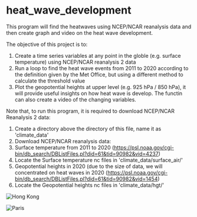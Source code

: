 # heat_wave_development
This program will find the heatwaves using NCEP/NCAR reanalysis data and then create graph and video on the heat wave development.

The objective of this project is to:
1) Create a time series variables at any point in the globle
   (e.g. surface temperature) using NCEP/NCAR reanalysis 2 data
2) Run a loop to find the heat wave events from 2011 to 2020 according to the 
   definition given by the Met Office, but using a different method to calculate the threshold value
3) Plot the geopotential heights at upper level (e.g. 925 hPa / 850 hPa), it will provide 
   useful insights on how heat wave is develop. The functin can also create a video of the changing
   variables.
   
Note that, to run this program, it is required to download NCEP/NCAR Reanalysis 2 data:
1) Create a directory above the directory of this file, name it as 'climate_data'
2) Download NCEP/NCAR reanalysis data:
3) Surface temperature from 2011 to 2020 
    (https://psl.noaa.gov/cgi-bin/db_search/DBListFiles.pl?did=61&tid=90982&vid=4237)
4) Locate the Surface temperature nc files in 'climate_data/surface_air/'
5) Geopotential heights in 2020 (due to the size of data, we will concentrated on heat waves in 2020
    (https://psl.noaa.gov/cgi-bin/db_search/DBListFiles.pl?did=61&tid=90982&vid=1454)
6) Locate the Geopotential heights nc files in 'climate_data/hgt/'



![Hong Kong](https://user-images.githubusercontent.com/15905401/115422838-31d47a00-a1f5-11eb-9173-6094135ff2d8.png)

![Paris](https://user-images.githubusercontent.com/15905401/115472984-c7dac580-a232-11eb-8390-add8a89c9501.png)

